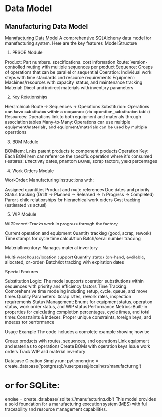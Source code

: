 # Data Model 

## Manufacturing Data Model
[Manufacturing Data Model](./manufacturing.py)
A comprehensive SQLAlchemy data model for manufacturing system. Here are the key features:
Model Structure
1. PRSOE Module

Product: Part numbers, specifications, cost information
Route: Version-controlled routing with multiple sequences per product
Sequence: Groups of operations that can be parallel or sequential
Operation: Individual work steps with time standards and resource requirements
Equipment: Machines/resources with capacity, status, and maintenance tracking
Material: Direct and indirect materials with inventory parameters

2. Key Relationships

Hierarchical: Route → Sequences → Operations
Substitution: Operations can have substitutes within a sequence (via operation_substitution table)
Resources: Operations link to both equipment and materials through association tables
Many-to-Many: Operations can use multiple equipment/materials, and equipment/materials can be used by multiple operations

3. BOM Module

BOMItem: Links parent products to component products
Operation Key: Each BOM item can reference the specific operation where it's consumed
Features: Effectivity dates, phantom BOMs, scrap factors, yield percentages

4. Work Orders Module

WorkOrder: Manufacturing instructions with:

Assigned quantities
Product and route references
Due dates and priority
Status tracking (Draft → Planned → Released → In Progress → Completed)
Parent-child relationships for hierarchical work orders
Cost tracking (estimated vs actual)



5. WIP Module

WIPRecord: Tracks work in progress through the factory

Current operation and equipment
Quantity tracking (good, scrap, rework)
Time stamps for cycle time calculation
Batch/serial number tracking


MaterialInventory: Manages material inventory

Multi-warehouse/location support
Quantity states (on-hand, available, allocated, on-order)
Batch/lot tracking with expiration dates



Special Features

Substitution Logic: The model supports operation substitutions within sequences with priority and efficiency factors
Time Tracking: Comprehensive time modeling including setup, cycle, queue, and move times
Quality Parameters: Scrap rates, rework rates, inspection requirements
Status Management: Enums for equipment status, operation status, work order status, and WIP status
Performance Metrics: Built-in properties for calculating completion percentages, cycle times, and total times
Constraints & Indexes: Proper unique constraints, foreign keys, and indexes for performance

Usage Example
The code includes a complete example showing how to:

Create products with routes, sequences, and operations
Link equipment and materials to operations
Create BOMs with operation keys
Issue work orders
Track WIP and material inventory

Database Creation
Simply run:
pythonengine = create_database('postgresql://user:pass@localhost/manufacturing')
# or for SQLite:
engine = create_database('sqlite:///manufacturing.db')
This model provides a solid foundation for a manufacturing execution system (MES) with full traceability and resource management capabilities.